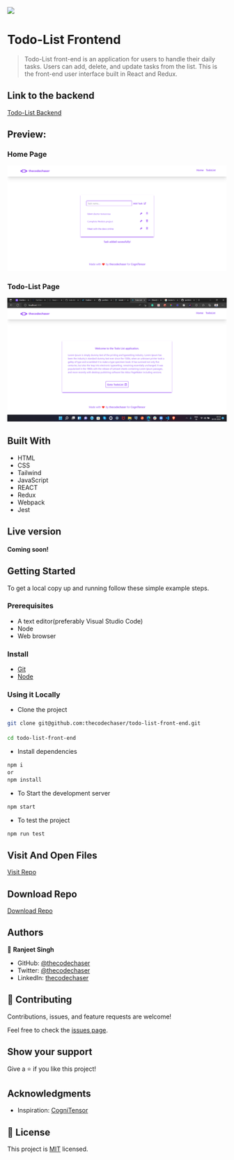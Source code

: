 ![](https://img.shields.io/badge/thecodechaser-blueviolet)

# Todo-List Frontend

> Todo-List front-end is an application for users to handle their daily tasks. Users can add, delete, and update tasks from the list. This is the front-end user interface built in React and Redux.

## Link to the backend

[Todo-List Backend](https://github.com/thecodechaser/todo-list-back-end)

## Preview:

### Home Page

![screenshot](./src/assets/home.png)

### Todo-List Page

![screenshot](./src/assets/todolist.png)

## Built With

- HTML
- CSS
- Tailwind
- JavaScript
- REACT
- Redux
- Webpack
- Jest

## Live version

#### Coming soon!

## Getting Started

To get a local copy up and running follow these simple example steps.

### Prerequisites
- A text editor(preferably Visual Studio Code)
- Node
- Web browser

### Install
- [Git](https://git-scm.com/downloads)
- [Node](https://nodejs.org/en/download/)

### Using it Locally

- Clone the project

```bash 
git clone git@github.com:thecodechaser/todo-list-front-end.git

cd todo-list-front-end
```

- Install dependencies

```bash
npm i 
or
npm install
```
- To Start the development server
```bash
npm start
```

- To test the project
```bash
npm run test
```


## Visit And Open Files

[Visit Repo](https://github.com/thecodechaser/todo-list-front-end)

## Download Repo

[Download Repo](https://github.com/thecodechaser/todo-list-front-end/archive/refs/heads/dev.zip)

## Authors

👤 **Ranjeet Singh**

- GitHub: [@thecodechaser](https://github.com/thecodechaser)
- Twitter: [@thecodechaser](https://twitter.com/thecodechaser)
- LinkedIn: [thecodechaser](https://linkedin.com/in/thecodechaser)

## 🤝 Contributing

Contributions, issues, and feature requests are welcome!

Feel free to check the [issues page](https://github.com/thecodechaser/todo-list-front-end/issues).

## Show your support

Give a ⭐️ if you like this project!

## Acknowledgments

- Inspiration: [CogniTensor](https://www.congnitensor.com)

## 📝 License

This project is [MIT](./LICENSE.md) licensed.